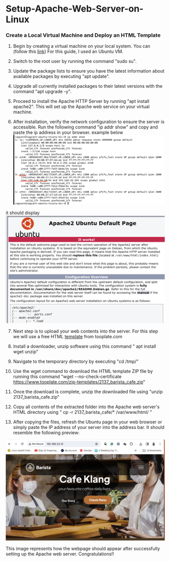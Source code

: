 # Setup-Apache-Web-Server-on-Linux #
### Create a Local Virtual Machine and Deploy an HTML Template ###

1. Begin by creating a virtual machine on your local system. You can (follow this [link](https://github.com/KwesiLovesTech/Create-VM-manually-or-automatically-using-Vagrant-by-HashiCorp))
For this guide, I used an Ubuntu VM.

2. Switch to the root user by running the command "sudo su".

3. Update the package lists to ensure you have the latest information about available packages by executing "apt update".

4. Upgrade all currently installed packages to their latest versions with the command "apt upgrade -y".

5. Proceed to install the Apache HTTP Server by running "apt install apache2". This will set up the Apache web service on your virtual machine.

6. After installation, verify the network configuration to ensure the server is accessible. Run the following command "ip addr show" and copy and paste the ip address in your browser.
example below
![ip addr show](image.png)

it should display
![apache2](image-1.png)
 
7. Next step is to upload your web contents into the server. For this step we will use a free HTML [template](https://www.tooplate.com/zip-templates/2137_barista_cafe.zip) from tooplate.com

8. Install a downloader, unzip software using this command " apt install wget unzip"

9. Navigate to the temporary directory by executing "cd /tmp/"

10. Use the wget command to download the HTML template ZIP file by running this command "wget --no-check-certificate https://www.tooplate.com/zip-templates/2137_barista_cafe.zip"

11. Once the download is complete, unzip the downloaded file using "unzip 2137_barista_cafe.zip"

12. Copy all contents of the extracted folder into the Apache web server's HTML directory using " cp -r 2137_barista_cafe/* /var/www/html/ "

13. After copying the files, refresh the Ubuntu page in your web browser or simply paste the IP address of your server into the address bar. It should resemble the following preview: 


![cafe](image-2.png)

This image represents how the webpage should appear after successfully setting up the Apache web server. Congratulations!!